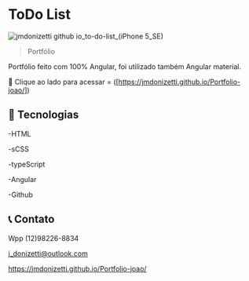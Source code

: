 # ToDo List

![jmdonizetti github io_to-do-list_(iPhone 5_SE)](https://github.com/user-attachments/assets/5876948e-428a-48f1-bee2-f66b827fe62f)




> Portfólio

Portfólio feito com 100% Angular, foi utilizado também Angular material.

🔗 Clique ao lado para acessar = ([https://jmdonizetti.github.io/Portfolio-joao/])



## 🔧 Tecnologias

-HTML

-sCSS

-typeScript

-Angular

-Github

## 📞 Contato

Wpp (12)98226-8834

j_donizetti@outlook.com

https://jmdonizetti.github.io/Portfolio-joao/

